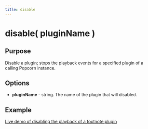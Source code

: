 ```yaml
---
title: disable
---
```

# disable( pluginName ) #

## Purpose ##

Disable a plugin; stops the playback events for a specified plugin of a calling Popcorn instance.

## Options ##

* **pluginName** - string. The name of the plugin that will disabled.

## Example ##

[Live demo of disabling the playback of a footnote plugin](http://jsfiddle.net/popcornjs/yuyFu/)
